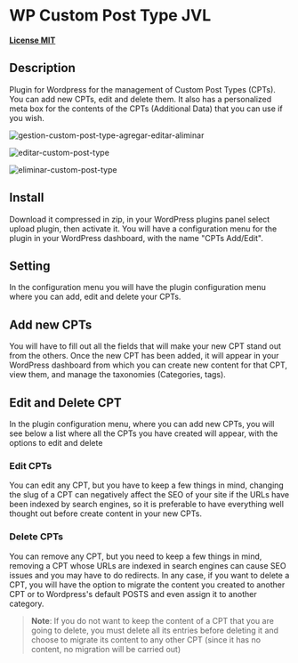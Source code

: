 # WP Custom Post Type JVL

[**License MIT**](https://github.com/javiervilchezl/wp-custom-post-type-jvl/blob/master/LICENSE)

## Description

Plugin for Wordpress for the management of Custom Post Types (CPTs). You can add new CPTs, edit and delete them. It also has a personalized meta box for the contents of the CPTs (Additional Data) that you can use if you wish.

![gestion-custom-post-type-agregar-editar-aliminar](https://github.com/javiervilchezl/wp-custom-post-type-jvl/assets/161946280/cdf64e2b-4b9f-438d-929f-787a691328cb)

![editar-custom-post-type](https://github.com/javiervilchezl/wp-custom-post-type-jvl/assets/161946280/89d019b4-5a04-4cc1-85a0-6449950d1ba6)

![eliminar-custom-post-type](https://github.com/javiervilchezl/wp-custom-post-type-jvl/assets/161946280/9e610cea-541d-4c21-ab1e-cd0646bf3c68)


## Install

Download it compressed in zip, in your WordPress plugins panel select upload plugin, then activate it.
You will have a configuration menu for the plugin in your WordPress dashboard, with the name "CPTs Add/Edit".

## Setting

In the configuration menu you will have the plugin configuration menu where you can add, edit and delete your CPTs.

## Add new CPTs

You will have to fill out all the fields that will make your new CPT stand out from the others. Once the new CPT has been added, it will appear in your WordPress dashboard from which you can create new content for that CPT, view them, and manage the taxonomies (Categories, tags).

## Edit and Delete CPT

In the plugin configuration menu, where you can add new CPTs, you will see below a list where all the CPTs you have created will appear, with the options to edit and delete

### Edit CPTs

You can edit any CPT, but you have to keep a few things in mind, changing the slug of a CPT can negatively affect the SEO of your site if the URLs have been indexed by search engines, so it is preferable to have everything well thought out before create content in your new CPTs.

### Delete CPTs

You can remove any CPT, but you need to keep a few things in mind, removing a CPT whose URLs are indexed in search engines can cause SEO issues and you may have to do redirects.
In any case, if you want to delete a CPT, you will have the option to migrate the content you created to another CPT or to Wordpress's default POSTS and even assign it to another category.

>**Note**: If you do not want to keep the content of a CPT that you are going to delete, you must delete all its entries before deleting it and choose to migrate its content to any other CPT (since it has no content, no migration will be carried out)
